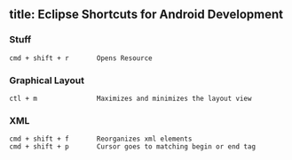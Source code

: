 title: Eclipse Shortcuts for Android Development
---

### Stuff
    cmd + shift + r       Opens Resource
### Graphical Layout
    ctl + m               Maximizes and minimizes the layout view
### XML
    cmd + shift + f       Reorganizes xml elements
    cmd + shift + p       Cursor goes to matching begin or end tag
